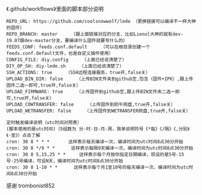 《.github/workflows》里面的脚本部分说明

    REPO_URL: https://github.com/coolsnowwolf/lede （更换链接可以编译不一样大神的固件）
    REPO_BRANCH: master     （跟上面链接对应的分支，比如Lienol大神的就有dev-19.07跟dev-master分支，要编译什么固件就要写什么的）
    FEEDS_CONF: feeds.conf.default     （可以在根目录创建一个feeds.conf.default文件，也是自定义插件使用）
    CONFIG_FILE: diy.config     （上面已经说清楚了）
    DIY_OP_SH: diy-lede.sh     （上面已经说清楚了）
    SSH_ACTIONS: true     （SSH远程连接服务，true开,false关）
    UPLOAD_BIN_DIR: false     （上传BIN文件夹到github空,包含（固件+IPK）,跟上传固件二选一即可,true开,false关）
    UPLOAD_FIRMWARE: true     （上传固件到github空,跟上传BIN文件夹二选一即可,true开,false关）
    UPLOAD_COWTRANSFER: false     （上传固件到奶牛网盘,true开,false关）
    UPLOAD_WETRANSFER: false     （上传固件到WETRANSFER网盘,true开,false关）

    定时触发编译说明（utc时间对照表）
    (脚本使用的是utc时间)（5组数为 分-时-日-月-周，简单说明符号《*每》《/隔》《,分别》《-至》）点击了解
    cron: 30 8 * * *       这样表示每天编译一次，编译时间为utc时间8点30分开始
    cron: 30 8 */9 * *      这样表示每隔9天编译一次，编译时间为utc时间8点30分开始
    cron: 30 8 5,15,25 * *     这样表示每个月按你指定日期编译，现设的是5号-15号-25号编译，可设N天，编译时间为utc时间8点30分开始
    cron: 30 8 1-10 * *      这样表示每个月1至10号的每天编译一次，编译时间为utc时间8点30分开始

感谢 trombonist852
